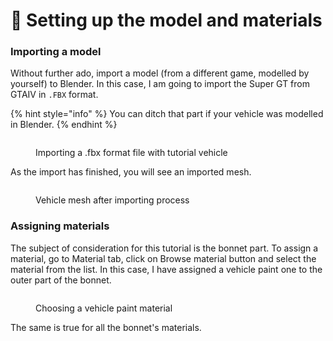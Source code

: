 # 📑 Setting up the model and materials

### Importing a model

Without further ado, import a model (from a different game, modelled by yourself) to Blender. In this case, I am going to import the Super GT from GTAIV in `.FBX` format.

{% hint style="info" %}
You can ditch that part if your vehicle was modelled in Blender.
{% endhint %}

<figure><img src="../../../.gitbook/assets/1_importveh.png" alt=""><figcaption><p>Importing a .fbx format file with tutorial vehicle</p></figcaption></figure>

As the import has finished, you will see an imported mesh.

<figure><img src="../../../.gitbook/assets/2_importedveh.png" alt=""><figcaption><p>Vehicle mesh after importing process</p></figcaption></figure>

### Assigning materials

The subject of consideration for this tutorial is the bonnet part. To assign a material, go to Material tab, click on Browse material button and select the material from the list. In this case, I have assigned a vehicle paint one to the outer part of the bonnet.

<figure><img src="../../../.gitbook/assets/3_material_assignment.gif" alt=""><figcaption><p>Choosing a vehicle paint material</p></figcaption></figure>

The same is true for all the bonnet's materials.
